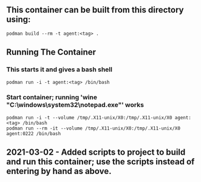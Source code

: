 
## This container can be built from this directory using:  ###
`podman build --rm -t agent:<tag> .`  

## Running The Container ##

### This starts it and gives a bash shell  
`podman run -i -t agent:<tag> /bin/bash`

### Start container; running 'wine "C:\windows\system32\notepad.exe"' works  
`podman run -i -t --volume /tmp/.X11-unix/X0:/tmp/.X11-unix/X0 agent:<tag> /bin/bash`  
`podman run --rm -it --volume /tmp/.X11-unix/X0:/tmp/.X11-unix/X0 agent:0222 /bin/bash`

## 2021-03-02 - Added scripts to project to build and run this container; use the scripts instead of entering by hand as above.






